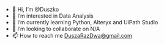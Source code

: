 - 👋 Hi, I’m @Duszko
- 👀 I’m interested in Data Analysis
- 🌱 I’m currently learning Python, Alteryx and UiPath Studio
- 💞️ I’m looking to collaborate on N/A
- 📫 How to reach me DuszaRazDwa@gmail.com

<!---
Duszko/Duszko is a ✨ special ✨ repository because its `README.md` (this file) appears on your GitHub profile.
You can click the Preview link to take a look at your changes.
--->
